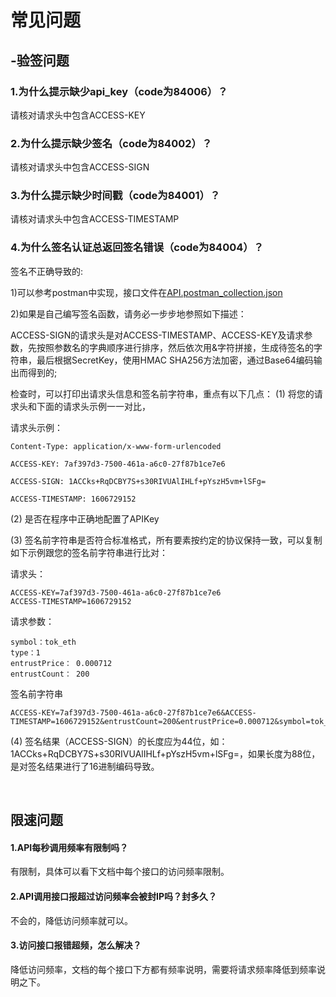 
# 常见问题

## -验签问题

### 1.为什么提示缺少api_key（code为84006）？
请核对请求头中包含ACCESS-KEY

### 2.为什么提示缺少签名（code为84002）？
请核对请求头中包含ACCESS-SIGN

### 3.为什么提示缺少时间戳（code为84001）？
请核对请求头中包含ACCESS-TIMESTAMP

### 4.为什么签名认证总返回签名错误（code为84004）？
签名不正确导致的:

1)可以参考postman中实现，接口文件在[API.postman_collection.json](https://github.com/tokok-official/api-docs/blob/main/API.postman_collection.json)

2)如果是自己编写签名函数，请务必一步步地参照如下描述：

ACCESS-SIGN的请求头是对ACCESS-TIMESTAMP、ACCESS-KEY及请求参数，先按照参数名的字典顺序进行排序，然后依次用&字符拼接，生成待签名的字符串，最后根据SecretKey，使用HMAC SHA256方法加密，通过Base64编码输出而得到的;

检查时，可以打印出请求头信息和签名前字符串，重点有以下几点：
(1) 将您的请求头和下面的请求头示例一一对比，

请求头示例：
```
Content-Type: application/x-www-form-urlencoded

ACCESS-KEY: 7af397d3-7500-461a-a6c0-27f87b1ce7e6

ACCESS-SIGN: 1ACCks+RqDCBY7S+s30RIVUAlIHLf+pYszH5vm+lSFg=

ACCESS-TIMESTAMP: 1606729152
```

(2) 是否在程序中正确地配置了APIKey

(3) 签名前字符串是否符合标准格式，所有要素按约定的协议保持一致，可以复制如下示例跟您的签名前字符串进行比对：

请求头：
```
ACCESS-KEY=7af397d3-7500-461a-a6c0-27f87b1ce7e6
ACCESS-TIMESTAMP=1606729152
```

请求参数：
```
symbol：tok_eth
type：1
entrustPrice： 0.000712
entrustCount： 200
```

签名前字符串
```
ACCESS-KEY=7af397d3-7500-461a-a6c0-27f87b1ce7e6&ACCESS-TIMESTAMP=1606729152&entrustCount=200&entrustPrice=0.000712&symbol=tok_eth&type=1
```

(4) 签名结果（ACCESS-SIGN）的长度应为44位，如：1ACCks+RqDCBY7S+s30RIVUAlIHLf+pYszH5vm+lSFg=，如果长度为88位，是对签名结果进行了16进制编码导致。

<br/>

## 限速问题

#### 1.API每秒调用频率有限制吗？

有限制，具体可以看下文档中每个接口的访问频率限制。

#### 2.API调用接口报超过访问频率会被封IP吗？封多久？

不会的，降低访问频率就可以。

#### 3.访问接口报错超频，怎么解决？

降低访问频率，文档的每个接口下方都有频率说明，需要将请求频率降低到频率说明之下。
